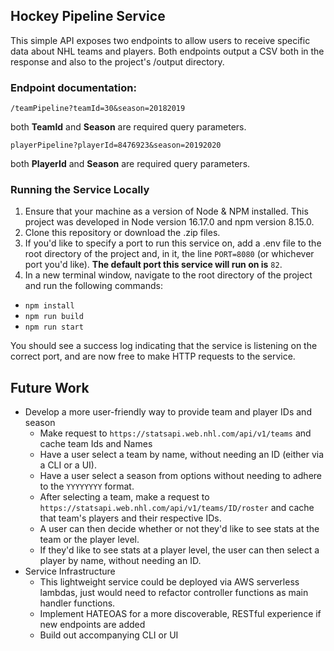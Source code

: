 ## Hockey Pipeline Service
This simple API exposes two endpoints to allow users to receive specific data about NHL teams and players. 
Both endpoints output a CSV both in the response and also to the project's /output directory.

### Endpoint documentation:
`/teamPipeline?teamId=30&season=20182019`

both **TeamId** and **Season** are required query parameters.

`playerPipeline?playerId=8476923&season=20192020`

both **PlayerId** and **Season** are required query parameters.

### Running the Service Locally
1. Ensure that your machine as a version of Node & NPM installed. This project was developed in Node version 16.17.0 and npm version 8.15.0.
2. Clone this repository or download the .zip files.
3. If you'd like to specify a port to run this service on, add a .env file to the root directory of the project and, in it, the line `PORT=8080` (or whichever port you'd like). **The default port this service will run on is** `82`.
4. In a new terminal window, navigate to the root directory of the project and run the following commands:
- `npm install`
- `npm run build`
- `npm run start`

You should see a success log indicating that the service is listening on the correct port, and are now free to make HTTP requests to the service.

## Future Work
- Develop a more user-friendly way to provide team and player IDs and season
    - Make request to `https://statsapi.web.nhl.com/api/v1/teams` and cache team Ids and Names
    - Have a user select a team by name, without needing an ID (either via a CLI or a UI).
    - Have a user select a season from options without needing to adhere to the `YYYYYYYY` format.
    - After selecting a team, make a request to `https://statsapi.web.nhl.com/api/v1/teams/ID/roster` and cache that team's players and their respective IDs.
    - A user can then decide whether or not they'd like to see stats at the team or the player level.
    - If they'd like to see stats at a player level, the user can then select a player by name, without needing an ID.
- Service Infrastructure
    - This lightweight service could be deployed via AWS serverless lambdas, just would need to refactor controller functions as main handler functions.
    - Implement HATEOAS for a more discoverable, RESTful experience if new endpoints are added
    - Build out accompanying CLI or UI
